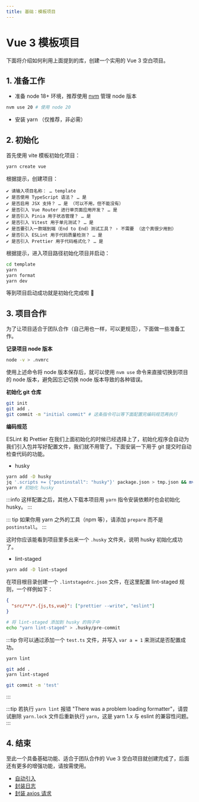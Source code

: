 ```yaml
---
title: 基础：模板项目
---
```


# Vue 3 模板项目

下面将介绍如何利用上面提到的库，创建一个实用的 Vue 3 空白项目。

## 1. 准备工作

- 准备 node 18+ 环境，推荐使用 [nvm](https://github.com/nvm-sh/nvm) 管理 node 版本

```zsh
nvm use 20 # 使用 node 20
```

- 安装 yarn （仅推荐，非必需）

## 2. 初始化

首先使用 vite 模板初始化项目：

```zsh
yarn create vue
```

根据提示，创建项目：

```text
✔ 请输入项目名称： … template
✔ 是否使用 TypeScript 语法？ … 是
✔ 是否启用 JSX 支持？ … 是 （可以不用，但不能没有）
✔ 是否引入 Vue Router 进行单页面应用开发？ … 是
✔ 是否引入 Pinia 用于状态管理？ … 是
✔ 是否引入 Vitest 用于单元测试？ … 是
✔ 是否要引入一款端到端（End to End）测试工具？ › 不需要 （这个真很少用到）
✔ 是否引入 ESLint 用于代码质量检测？ … 是
✔ 是否引入 Prettier 用于代码格式化？ … 是
```

根据提示，进入项目路径初始化项目并启动：

```zsh
cd template
yarn
yarn format
yarn dev
```

等到项目启动成功就是初始化完成啦 🎉

## 3. 项目合作

为了让项目适合于团队合作（自己用也一样，可以更规范），下面做一些准备工作。

**记录项目 node 版本**

```zsh
node -v > .nvmrc
```

使用上述命令将 node 版本保存后，就可以使用 `nvm use` 命令来直接切换到项目的 node 版本，避免因忘记切换 node 版本导致的各种错误。

**初始化 git 仓库**

```zsh
git init
git add .
git commit -m "initial commit" # 这条指令可以等下面配置完编码规范再执行
```

**编码规范**

ESLint 和 Prettier 在我们上面初始化的时候已经选择上了，初始化程序会自动为我们引入包并写好配置文件，我们就不用管了。下面安装一下用于 git 提交时自动检查代码的功能。

- husky

```zsh
yarn add -D husky
jq '.scripts += {"postinstall": "husky"}' package.json > tmp.json && mv tmp.json package.json # 没有 jq 就手动修改 package.json
yarn # 初始化 husky
```

:::info
这样配置之后，其他人下载本项目用 `yarn` 指令安装依赖时也会初始化 husky。
:::

::: tip
如果你用 yarn 之外的工具（npm 等），请添加 `prepare` 而不是 `postinstall`。
:::

这时你应该能看到项目里多出来一个 `.husky` 文件夹，说明 husky 初始化成功了。

- lint-staged

```zsh
yarn add -D lint-staged
```

在项目根目录创建一个 `.lintstagedrc.json` 文件，在这里配置 lint-staged 规则，一个样例如下：

```json
{
  "src/**/*.{js,ts,vue}": ["prettier --write", "eslint"]
}
```

```zsh
# 将 lint-staged 添加到 husky 的钩子中
echo "yarn lint-staged" > .husky/pre-commit
```

:::tip
你可以通过添加一个 `test.ts` 文件，并写入 `var a = 1` 来测试是否配置成功。

```zsh
yarn lint

git add .
yarn lint-staged

git commit -m 'test'
```

:::

:::tip
若执行 `yarn lint` 报错 "There was a problem loading formatter"，请尝试删除 `yarn.lock` 文件后重新执行 `yarn`，这是 yarn 1.x 与 eslint 的兼容性问题。
:::

## 4. 结束

至此一个具备基础功能、适合于团队合作的 Vue 3 空白项目就创建完成了，后面还有更多的增强功能，请按需使用。

- [自动引入](./2-autoimport.md)
- [封装日志](./3-logger.md)
- [封装 axios 请求](./4-axios.md)
